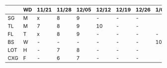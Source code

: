 
|     | WD |11/21|11/28|12/05|12/12|12/19|12/26| 1/02|
|-----|----|-----|-----|-----|-----|-----|-----|-----|
| SG  | M  | x   | 8   | 9   | -   | -   | -   |     | 
| TL  | M  | 7   | 8   | 9   | 10  | -   | -   |     | 
| FL  | T  | x   | 8   | 9   | -   | -   | -   | -   | 
| BS  | W  | -   | -   | -   | -   | -   | -   | 10  | 
| LOT | H  | -   | 7   | 8   | -   | -   | -   |     | 
| CXG | F  | -   | 6   | 7   | -   | -   | -   |     | 
